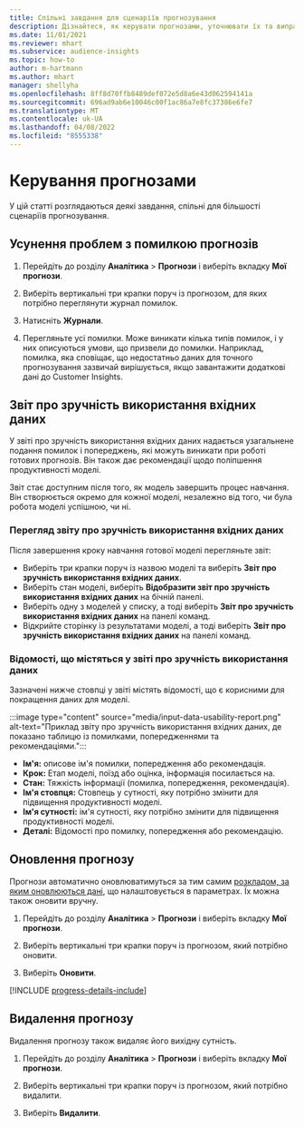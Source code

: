 ```yaml
---
title: Спільні завдання для сценаріїв прогнозування
description: Дізнайтеся, як керувати прогнозами, уточнювати їх та виправляти неполадки.
ms.date: 11/01/2021
ms.reviewer: mhart
ms.subservice: audience-insights
ms.topic: how-to
author: m-hartmann
ms.author: mhart
manager: shellyha
ms.openlocfilehash: 8ff8d70ffb8489def072e5d8a6e43d062594141a
ms.sourcegitcommit: 696ad9ab6e10046c00f1ac86a7e8fc37386e6fe7
ms.translationtype: MT
ms.contentlocale: uk-UA
ms.lasthandoff: 04/08/2022
ms.locfileid: "8555338"
---
```

# <a name="manage-predictions"></a>Керування прогнозами

У цій статті розглядаються деякі завдання, спільні для більшості сценаріїв прогнозування.

## <a name="troubleshoot-a-failed-prediction"></a>Усунення проблем з помилкою прогнозів

1. Перейдіть до розділу **Аналітика** > **Прогнози** і виберіть вкладку **Мої прогнози**.

1. Виберіть вертикальні три крапки поруч із прогнозом, для яких потрібно переглянути журнал помилок.

1. Натисніть **Журнали**.

1. Перегляньте усі помилки. Може виникати кілька типів помилок, і у них описуються умови, що призвели до помилки. Наприклад, помилка, яка сповіщає, що недостатньо даних для точного прогнозування зазвичай вирішується, якщо завантажити додаткові дані до Customer Insights.

## <a name="input-data-usability-report"></a>Звіт про зручність використання вхідних даних

У звіті про зручність використання вхідних даних надається узагальнене подання помилок і попереджень, які можуть виникати при роботі готових прогнозів. Він також дає рекомендації щодо поліпшення продуктивності моделі.

Звіт стає доступним після того, як модель завершить процес навчання. Він створюється окремо для кожної моделі, незалежно від того, чи була робота моделі успішною, чи ні.

### <a name="view-the-input-data-usability-report"></a>Перегляд звіту про зручність використання вхідних даних

Після завершення кроку навчання готової моделі перегляньте звіт:
- Виберіть три крапки поруч із назвою моделі та виберіть **Звіт про зручність використання вхідних даних**.
- Виберіть стан моделі, виберіть **Відобразити звіт про зручність використання вхідних даних** на бічній панелі.
- Виберіть одну з моделей у списку, а тоді виберіть **Звіт про зручність використання вхідних даних** на панелі команд.
- Відкрийте сторінку із результатами моделі, а тоді виберіть **Звіт про зручність використання вхідних даних** на панелі команд.

### <a name="information-in-the-input-data-usability-report"></a>Відомості, що містяться у звіті про зручність використання даних

Зазначені нижче стовпці у звіті містять відомості, що є корисними для покращення даних для моделі.

:::image type="content" source="media/input-data-usability-report.png" alt-text="Приклад звіту про зручність використання вхідних даних, де показано таблицю із помилками, попередженнями та рекомендаціями.":::

- **Ім'я:** описове ім'я помилки, попередження або рекомендація.
- **Крок:** Етап моделі, поїзд або оцінка, інформація посилається на.
- **Стан:** Тяжкість інформації (помилка, попередження, рекомендація).
- **Ім'я стовпця:** Стовпець у сутності, яку потрібно змінити для підвищення продуктивності моделі.
- **Ім'я сутності:** ім'я сутності, яку потрібно змінити для підвищення продуктивності моделі.
- **Деталі:** Відомості про помилку, попередження або рекомендацію.

## <a name="refresh-a-prediction"></a>Оновлення прогнозу

Прогнози автоматично оновлюватимуться за тим самим [розкладом, за яким оновлюються дані](system.md#schedule-tab), що налаштовується в параметрах. Їх можна також оновити вручну.

1. Перейдіть до розділу **Аналітика** > **Прогнози** і виберіть вкладку **Мої прогнози**.

1. Виберіть вертикальні три крапки поруч із прогнозом, який потрібно оновити.

1. Виберіть **Оновити**.

[!INCLUDE [progress-details-include](../includes/progress-details-pane.md)]

## <a name="delete-a-prediction"></a>Видалення прогнозу

Видалення прогнозу також видаляє його вихідну сутність.

1. Перейдіть до розділу **Аналітика** > **Прогнози** і виберіть вкладку **Мої прогнози**.

1. Виберіть вертикальні три крапки поруч із прогнозом, який потрібно видалити.

1. Виберіть **Видалити**.

